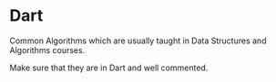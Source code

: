 # Dart

Common Algorithms which are usually taught in Data Structures and Algorithms courses.

Make sure that they are in Dart and well commented.
